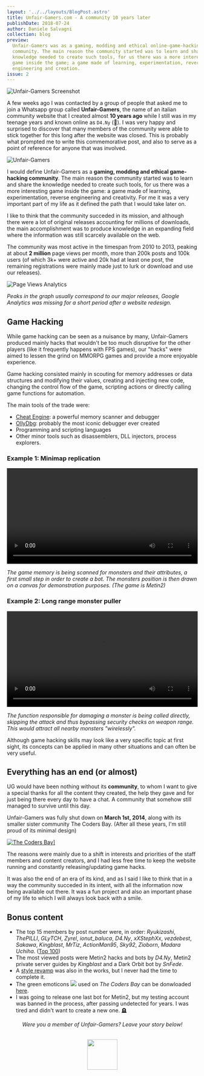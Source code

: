 ```yaml
---
layout: '../../layouts/BlogPost.astro'
title: Unfair-Gamers.com - A community 10 years later
publishDate: 2018-07-24
author: Daniele Salvagni
collection: blog
preview:
  Unfair-Gamers was as a gaming, modding and ethical online-game-hacking
  community. The main reason the community started was to learn and share the
  knowledge needed to create such tools, for us there was a more interesting
  game inside the game; a game made of learning, experimentation, reverse
  engineering and creation.
issue: 2
---
```


![Unfair-Gamers Screenshot](/assets/img/content/002/ug-screenshot.png)

A few weeks ago I was contacted by a group of people that asked me to join a
Whatsapp group called **Unfair-Gamers**, the name of an italian community
website that I created almost **10 years ago** while I still was in my teenage
years and known online as `D4.Ny` (🤣). I was very happy and surprised to
discover that many members of the community were able to stick together for this
long after the website was closed. This is probably what prompted me to write
this commemorative post, and also to serve as a point of reference for anyone
that was involved.

![Unfair-Gamers](/assets/img/content/002/ug-splash.png)

I would define Unfair-Gamers as a **gaming, modding and ethical game-hacking
community**. The main reason the community started was to learn and share the
knowledge needed to create such tools, for us there was a more interesting game
inside the game: a game made of learning, experimentation, reverse engineering
and creativity. For me it was a very important part of my life as it defined the
path that I would take later on.

I like to think that the community succeded in its mission, and although there
were a lot of original releases accounting for millions of downloads, the main
accomplishment was to produce knowledge in an expanding field where the
information was still scarcely available on the web.

The community was most active in the timespan from 2010 to 2013, peaking at
about **2 million** page views per month, more than 200k posts and 100k users
(of which 3k+ were active and 20k had at least one post, the remaining
registrations were mainly made just to lurk or download and use our releases).

![Page Views Analytics](/assets/img/content/002/analytics-01.png)

_Peaks in the graph usually correspond to our major releases, Google Analytics
was missing for a short period after a website redesign._

## Game Hacking

While game hacking can be seen as a nuisance by many, Unfair-Gamers produced
mainly hacks that wouldn't be too much disruptive for the other players (like it
frequently happens with FPS games), our "hacks" were aimed to lessen the grind
on MMORPG games and provide a more enjoyable experience.

Game hacking consisted mainly in scouting for memory addresses or data
structures and modifying their values, creating and injecting new code, changing
the control flow of the game, scripting actions or directly calling game
functions for automation.

The main tools of the trade were:

- [Cheat Engine](https://www.cheatengine.org/): a powerful memory scanner and
  debugger
- [OllyDbg](http://www.ollydbg.de/): probably the most iconic debugger ever
  created
- Programming and scripting languages
- Other minor tools such as disassemblers, DLL injectors, process explorers.

### Example 1: Minimap replication

<video autoplay="autoplay" loop controls style="width:100%; height:auto;">
  <source src="/assets/img/content/002/minimap.mp4" type="video/mp4"></source>
</video>

_The game memory is being scanned for monsters and their attributes, a first
small step in order to create a bot. The monsters position is then drawn on a
canvas for demonstration purposes. (The game is Metin2)_

### Example 2: Long range monster puller

<video autoplay="autoplay" loop controls style="width:100%; height:auto;">
  <source src="/assets/img/content/002/mobber.mp4" type="video/mp4"></source>
</video>

_The function responsible for damaging a monster is being called directly,
skipping the attack and thus bypassing security checks on weapon range. This
would attract all nearby monsters "wirelessly"._

Although game hacking skills may look like a very specific topic at first sight,
its concepts can be applied in many other situations and can often be very
useful.

## Everything has an end (or almost)

UG would have been nothing without its **community**, to whom I want to give a
special thanks for all the content they created, the help they gave and for just
being there every day to have a chat. A community that somehow still managed to
survive until this day.

Unfair-Gamers was fully shut down on **March 1st, 2014**, along with its smaller
sister community The Coders Bay. (After all these years, I'm still proud of its
minimal design)

<a href="/assets/img/content/002/the-coders-bay.png" target="_blank">

![The Coders Bay](/assets/img/content/002/the-coders-bay.png)]

</a>

The reasons were mainly due to a shift in interests and priorities of the staff
members and content creators, and I had less free time to keep the website
running and constantly releasing/updating game hacks.

It was also the end of an era of its kind, and as I said I like to think that in
a way the community succeded in its intent, with all the information now being
available out there. It was a fun project and also an important phase of my life
to which I will always look back with a smile.

## Bonus content

- The top 15 members by post number were, in order: _Ryukizashi_, _ThePILLI_,
  _GLyTCH_, _Zyrel_, _ionut_baluca_, _D4.Ny_, _xXStephXx_, _vezdebest_,
  _Sakawa_, _Kingblast_, _MrTiz_, _ActionMan95_, _Sky92_, _Zioborn_, _Madara
  Uchiha_. ([Top 100](/assets/img/content/002/users-100.txt))
- The most viewed posts were Metin2 hacks and bots by _D4.Ny_, Metin2 private
  server guides by _Kingblast_ and a Dark Orbit bot by _SnFede_.
- A [style revamp](/assets/img/content/002/unreleased-mockup.png) was also in
  the works, but I never had the time to complete it.
- The green emoticons
  <img src="/assets/img/content/002/sisi.gif" style="display:inline;"> used on
  _The Coders Bay_ can be donwloaded
  [here](/assets/img/content/002/cb-emoticons.zip).
- I was going to release one last bot for Metin2, but my testing account was
  banned in the process, after passing undetected for years. I was tired and
  didn't want to create a new one. 🪦

<div align="center">

_Were you a member of Unfair-Gamers? Leave your story below!_

<br><img src="/assets/img/content/002/ug-dark.png"
  style="display:inline; width:5rem; display:inline-block;">

</div>

